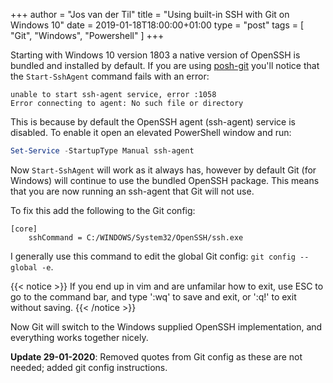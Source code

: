 +++
author = "Jos van der Til"
title = "Using built-in SSH with Git on Windows 10"
date  = 2019-01-18T18:00:00+01:00
type = "post"
tags = [ "Git", "Windows", "Powershell" ]
+++

Starting with Windows 10 version 1803 a native version of OpenSSH is bundled and installed by default.
If you are using [posh-git](https://github.com/dahlbyk/posh-git) you'll notice that the `Start-SshAgent` command fails with an error:
```none
unable to start ssh-agent service, error :1058
Error connecting to agent: No such file or directory
```

This is because by default the OpenSSH agent (ssh-agent) service is disabled.
To enable it open an elevated PowerShell window and run:
```powershell
Set-Service -StartupType Manual ssh-agent
```

Now `Start-SshAgent` will work as it always has, however by default Git (for Windows) will continue to use the bundled OpenSSH package.
This means that you are now running an ssh-agent that Git will not use.

To fix this add the following to the Git config:
```properties
[core]
    sshCommand = C:/WINDOWS/System32/OpenSSH/ssh.exe
```

I generally use this command to edit the global Git config: `git config --global -e`.

{{< notice >}}
If you end up in vim and are unfamilar how to exit, use ESC to go to the command bar, and type ':wq' to save and exit, or ':q!' to exit without saving.
{{< /notice >}}

Now Git will switch to the Windows supplied OpenSSH implementation, and everything works together nicely.

**Update 29-01-2020**: Removed quotes from Git config as these are not needed; added git config instructions.
